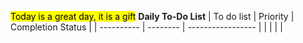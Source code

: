 <mark class="blue">Today is a great day, it is a gift</mark>
**Daily To-Do List**
| To do list | Priority | Completion Status |
| ---------- | -------- | ----------------- |
|            |          |                   |

